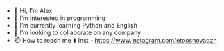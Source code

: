 - 👋 Hi, I'm Alex
- 👀 I’m interested in programming
- 🌱 I’m currently learning Python and English
- 💞️ I’m looking to collaborate on any company
- 📫 How to reach me ⬇️
Inst - https://www.instagram.com/etoosnovadzh

<!---
sanUAman/sanUAman is a ✨ special ✨ repository because its `README.md` (this file) appears on your GitHub profile.
You can click the Preview link to take a look at your changes.
--->
